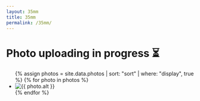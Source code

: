 ```yaml
---
layout: 35mm
title: 35mm
permalink: /35mm/
---
```


# Photo uploading in progress ⏳
<ul class="photo-list">
  {% assign photos = site.data.photos 
    | sort: "sort" 
    | where: "display", true
  %}
  {% for photo in photos %}
    <li class="photo-item aos-jeehye">
      <a class="modal-link">
        <img alt="{{ photo.alt }}" src="{{ photo.link }}">
      </a>
    </li>
  {% endfor %}
</ul>
